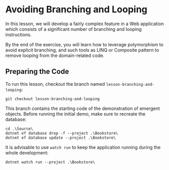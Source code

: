 # Avoiding Branching and Looping

In this lesson, we will develop a fairly complex feature in a Web application which consists of a significant number of branching and looping instructions.

By the end of the exercise, you will learn how to leverage polymorphism to avoid explicit branching, and such tools as LINQ or Composite pattern to remove looping from the domain-related code.

## Preparing the Code

To run this lesson, checkout the branch named `lesson-branching-and-looping`:

```
git checkout lesson-branching-and-looping
```

This branch contains the starting code of the demonstration of emergent objects. Before running the initial demo, make sure to recreate the database:

```
cd .\Source\
dotnet ef database drop -f --project .\Bookstore\
dotnet ef database update --project .\Bookstore\
```

It is advisable to use `watch run` to keep the application running during the whole development:

```
dotnet watch run --project .\Bookstore\
```